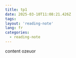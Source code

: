 ```yaml
---
title: tp1
date: 2025-03-10T11:08:21.426Z
tags:
layout: 'reading-note'
lang: fr
categories: 
  - reading-note
---
```

content ozeuor